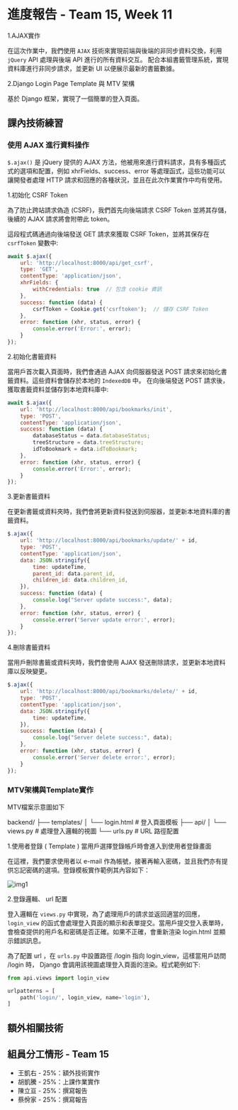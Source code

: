 # 進度報告 - Team 15, Week 11

1.AJAX實作

在這次作業中，我們使用 `AJAX` 技術來實現前端與後端的非同步資料交換，利用 `jQuery` API 處理與後端 API 進行的所有資料交互。
配合本組書籤管理系統，實現資料庫進行非同步請求，並更新 UI 以便展示最新的書籤數據。

2.Django Login Page Template 與 MTV 架構

基於 Django 框架，實現了一個簡單的登入頁面。


## 課內技術練習

### 使用 AJAX 進行資料操作

`$.ajax()` 是 jQuery 提供的 AJAX 方法，他被用來進行資料請求，具有多種函式式的選項和配置，例如 xhrFields、success、error 等處理函式，這些功能可以讓開發者處理 HTTP 請求和回應的各種狀況，並且在此次作業實作中均有使用。


1.初始化 CSRF Token

為了防止跨站請求偽造 (CSRF)，我們首先向後端請求 CSRF Token 並將其存儲，後續的 AJAX 請求將會附帶此 token。

這段程式碼通過向後端發送 GET 請求來獲取 CSRF Token，並將其保存在 `csrfToken` 變數中:

```javascript
await $.ajax({
    url: 'http://localhost:8000/api/get_csrf',
    type: 'GET',
    contentType: 'application/json',
    xhrFields: {
        withCredentials: true  // 包含 cookie 資訊
    },
    success: function (data) {
        csrfToken = Cookie.get('csrftoken');  // 儲存 CSRF Token
    },
    error: function (xhr, status, error) {
        console.error('Error:', error);
    }
});
```


2.初始化書籤資料

當用戶首次載入頁面時，我們會通過 AJAX 向伺服器發送 POST 請求來初始化書籤資料。這些資料會儲存於本地的 `IndexedDB` 中。
在向後端發送 POST 請求後，獲取書籤資料並儲存到本地資料庫中:

```javascript
await $.ajax({
    url: 'http://localhost:8000/api/bookmarks/init',
    type: 'POST',
    contentType: 'application/json',
    success: function (data) {
        databaseStatus = data.databaseStatus;
        treeStructure = data.treeStructure;
        idToBookmark = data.idToBookmark;
    },
    error: function (xhr, status, error) {
        console.error('Error:', error);
    }
});
```

3.更新書籤資料

在更新書籤或資料夾時，我們會將更新資料發送到伺服器，並更新本地資料庫的書籤資料。

```javascript
$.ajax({
    url: 'http://localhost:8000/api/bookmarks/update/' + id,
    type: 'POST',
    contentType: 'application/json',
    data: JSON.stringify({
        time: updateTime,
        parent_id: data.parent_id,
        children_id: data.children_id,
    }),
    success: function (data) {
        console.log("Server update success:", data);
    },
    error: function (xhr, status, error) {
        console.error('Server update error:', error);
    }
});
```


4.刪除書籤資料

當用戶刪除書籤或資料夾時，我們會使用 AJAX 發送刪除請求，並更新本地資料庫以反映變更。

```javascript
$.ajax({
    url: 'http://localhost:8000/api/bookmarks/delete/' + id,
    type: 'POST',
    contentType: 'application/json',
    data: JSON.stringify({
        time: updateTime,
    }),
    success: function (data) {
        console.log("Server delete success:", data);
    },
    error: function (xhr, status, error) {
        console.error('Server delete error:', error);
    }
});
```


### MTV架構與Template實作

MTV檔案示意圖如下

backend/
├── templates/
│   └── login.html           # 登入頁面模板
├── api/
│   └── views.py             # 處理登入邏輯的視圖
└── urls.py                  # URL 路徑配置


1.使用者登錄 ( Template )
當用戶選擇登錄帳戶時會進入到使用者登錄畫面

在這裡，我們要求使用者以 e-mail 作為帳號，接著再輸入密碼，並且我們亦有提供忘記密碼的選項。登錄模板實作範例其內容如下：

![img1](./report_imgs/Week05/img1.gif)


2.登錄邏輯、 url 配置

登入邏輯在 `views.py` 中實現，為了處理用戶的請求並返回適當的回應， `login_view` 的函式會處理登入頁面的顯示和表單提交。當用戶提交登入表單時，會檢查提供的用戶名和密碼是否正確。如果不正確，會重新渲染 login.html 並顯示錯誤訊息。

為了配置 url ，在 `urls.py` 中設置路徑 /login 指向 login_view，這樣當用戶訪問 /login 時， Django 會調用該視圖處理登入頁面的渲染。程式範例如下:

```python
from api.views import login_view

urlpatterns = [
    path('login/', login_view, name='login'),
]
```



## 額外相關技術

## 組員分工情形 - Team 15

- 王凱右 - 25%：額外技術實作
- 胡凱騰 - 25%：上課作業實作
- 陳立亘 - 25%：撰寫報告
- 蔡佾家 - 25%：撰寫報告
